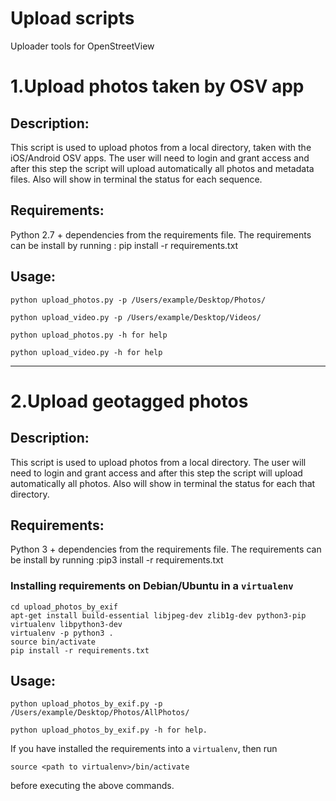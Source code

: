 # Upload scripts 
Uploader tools for OpenStreetView

# 1.Upload photos taken by OSV app

## Description:
This script is used to upload photos from a local directory, taken with the iOS/Android OSV apps. 
The user will need to login and grant access  and after this step the script will upload automatically all photos and metadata files. 
Also will show in terminal the status for each sequence.

## Requirements: 
Python 2.7 + dependencies from the requirements file. 
The requirements can be install by running : pip install -r requirements.txt
    
## Usage:

```
python upload_photos.py -p /Users/example/Desktop/Photos/

python upload_video.py -p /Users/example/Desktop/Videos/

python upload_photos.py -h for help

python upload_video.py -h for help
```    
---------   
# 2.Upload geotagged photos

## Description:
This script is used to upload photos from a local directory. 
The user will need to login and grant access  and after this step the script will upload automatically all photos. 
Also will show in terminal the status for each that directory.

## Requirements: 
Python 3 + dependencies from the requirements file. 
The requirements can be install by running :pip3 install -r requirements.txt

### Installing requirements on Debian/Ubuntu in a `virtualenv`

```
cd upload_photos_by_exif
apt-get install build-essential libjpeg-dev zlib1g-dev python3-pip virtualenv libpython3-dev
virtualenv -p python3 .
source bin/activate
pip install -r requirements.txt
```

## Usage:
```
python upload_photos_by_exif.py -p /Users/example/Desktop/Photos/AllPhotos/

python upload_photos_by_exif.py -h for help.
```

If you have installed the requirements into a `virtualenv`, then run
```
source <path to virtualenv>/bin/activate
```
before executing the above commands.
